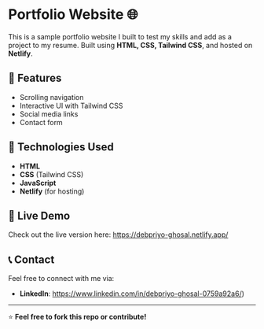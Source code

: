 # Portfolio Website 🌐  

This is a sample portfolio website I built to test my skills and add as a project to my resume. Built using **HTML, CSS, Tailwind CSS**, and hosted on **Netlify**.    
  
## 🚀 Features    
- Scrolling navigation  
- Interactive UI with Tailwind CSS  
- Social media links  
- Contact form   
   
## 📂 Technologies Used  
- **HTML**  
- **CSS** (Tailwind CSS)  
- **JavaScript**  
- **Netlify** (for hosting)  
 
## 🔗 Live Demo   
Check out the live version here: https://debpriyo-ghosal.netlify.app/

## 📞 Contact  
Feel free to connect with me via:  
- **LinkedIn**: https://www.linkedin.com/in/debpriyo-ghosal-0759a92a6/)  

---

⭐ **Feel free to fork this repo or contribute!**  
